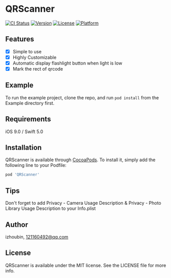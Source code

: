 # QRScanner

[![CI Status](https://img.shields.io/travis/izhoubin/QRScanner.svg?style=flat)](https://travis-ci.org/izhoubin/QRScanner)
[![Version](https://img.shields.io/cocoapods/v/QRScanner.svg?style=flat)](https://cocoapods.org/pods/QRScanner)
[![License](https://img.shields.io/cocoapods/l/QRScanner.svg?style=flat)](https://cocoapods.org/pods/QRScanner)
[![Platform](https://img.shields.io/cocoapods/p/QRScanner.svg?style=flat)](https://cocoapods.org/pods/QRScanner)

## Features

- [x] Simple to use
- [x] Highly Customizable
- [x] Automatic display flashlight button when light is low
- [x] Mark the rect of qrcode

## Example

To run the example project, clone the repo, and run `pod install` from the Example directory first.

## Requirements

iOS 9.0 / Swift 5.0

## Installation

QRScanner is available through [CocoaPods](https://cocoapods.org). To install
it, simply add the following line to your Podfile:

```ruby
pod 'QRScanner'
```
## Tips

Don't forget to add Privacy - Camera Usage Description & Privacy - Photo Library Usage Description to your Info.plist

## Author

izhoubin, 121160492@qq.com

## License

QRScanner is available under the MIT license. See the LICENSE file for more info.
